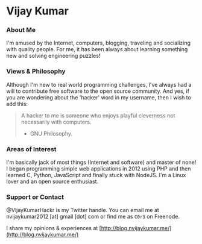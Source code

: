 # Vijay Kumar

### About Me
I'm amused by the Internet, computers, blogging, traveling and socializing with quality people. For me, it has been always about learning something new and solving engineering puzzles!

### Views & Philosophy
Although I'm new to real world programming challenges, I've always had a will to contribute free software to the open source community. And yes, if you are wondering about the 'hacker' word in my username, then I wish to add this:

> A hacker to me is someone who enjoys playful cleverness not necessarily with computers.
> - GNU Philosophy.

### Areas of Interest
I'm basically jack of most things (Internet and software) and master of none! I began programming simple web applications in 2012 using PHP and then learned C, Python, JavaScript and finally stuck with NodeJS. I'm a Linux lover and an open source enthusiast.

### Support or Contact
@VijayKumarHackr is my Twitter handle. You can email me at nvijaykumar2012 [at] gmail [dot] com or find me as `C0r3` on Freenode.

I share my opinions & experiences at [http://blog.nvijaykumar.me/](http://blog.nvijaykumar.me/)
